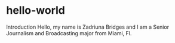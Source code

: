 # hello-world
Introduction 
Hello, my name is Zadriuna Bridges and I am a Senior Journalism and Broadcasting major from Miami, Fl. 
